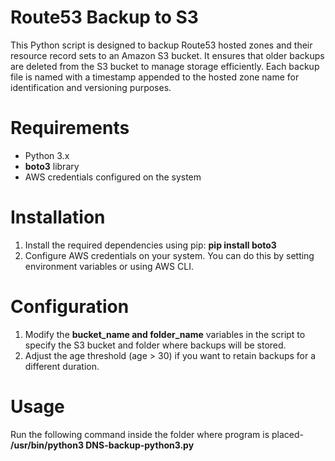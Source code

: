 # Route53 Backup to S3
This Python script is designed to backup Route53 hosted zones and their resource record sets to an Amazon S3 bucket. It ensures that older backups are deleted from the S3 bucket to manage storage efficiently. Each backup file is named with a timestamp appended to the hosted zone name for identification and versioning purposes.

# Requirements
* Python 3.x
* **boto3** library
* AWS credentials configured on the system

# Installation
1. Install the required dependencies using pip: **pip install boto3**
2. Configure AWS credentials on your system. You can do this by setting environment variables or using AWS CLI.

# Configuration
1. Modify the **bucket_name and folder_name** variables in the script to specify the S3 bucket and folder where backups will be stored.
2. Adjust the age threshold (age > 30) if you want to retain backups for a different duration.

# Usage
Run the following command inside the folder where program is placed-
**/usr/bin/python3 DNS-backup-python3.py**
